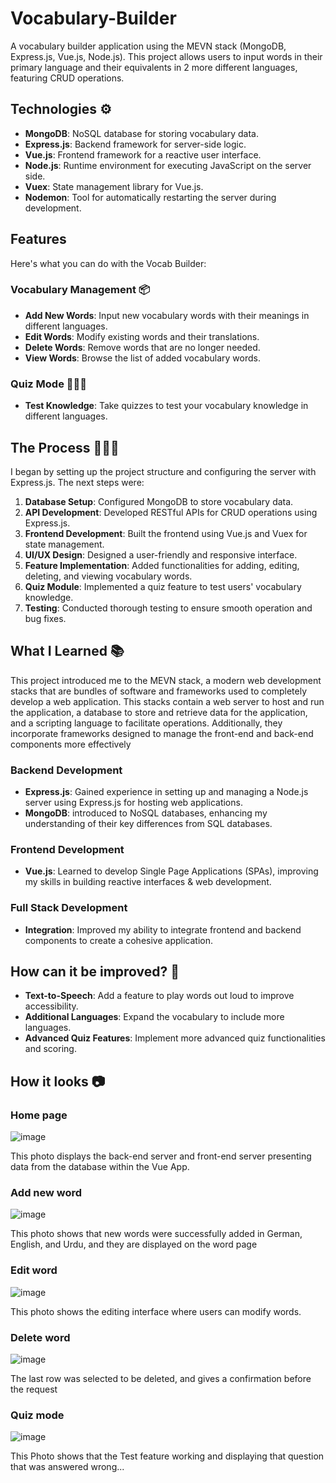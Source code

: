 # Vocabulary-Builder

A vocabulary builder application using the MEVN stack (MongoDB, Express.js, Vue.js, Node.js). This project allows users to input words in their primary language and their equivalents in  2 more different languages, featuring CRUD operations. 
##  Technologies ⚙️
- **MongoDB**: NoSQL database for storing vocabulary data.
- **Express.js**: Backend framework for server-side logic.
- **Vue.js**: Frontend framework for a reactive user interface.
- **Node.js**: Runtime environment for executing JavaScript on the server side.
- **Vuex**: State management library for Vue.js.
- **Nodemon**: Tool for automatically restarting the server during development.

##  Features
Here's what you can do with the Vocab Builder:

### Vocabulary Management 📦
- **Add New Words**: Input new vocabulary words with their meanings in different languages.
- **Edit Words**: Modify existing words and their translations.
- **Delete Words**: Remove words that are no longer needed.
- **View Words**: Browse the list of added vocabulary words.

### Quiz Mode 👨🏻‍🏫
- **Test Knowledge**: Take quizzes to test your vocabulary knowledge in different languages.




##  The Process 👩🏽‍🍳
I began by setting up the project structure and configuring the server with Express.js. The next steps were:

1. **Database Setup**: Configured MongoDB to store vocabulary data.
2. **API Development**: Developed RESTful APIs for CRUD operations using Express.js.
3. **Frontend Development**: Built the frontend using Vue.js and Vuex for state management.
4. **UI/UX Design**: Designed a user-friendly and responsive interface.
5. **Feature Implementation**: Added functionalities for adding, editing, deleting, and viewing vocabulary words.
6. **Quiz Module**: Implemented a quiz feature to test users' vocabulary knowledge.
7. **Testing**: Conducted thorough testing to ensure smooth operation and bug fixes.

##  What I Learned 📚
This project introduced me to the MEVN stack, a modern web development stacks that are bundles of software and frameworks used to completely develop a web application. This stacks contain a web server to host and run the application, a database to store and retrieve data for the application, and a scripting language to facilitate operations. Additionally, they incorporate frameworks designed to manage the front-end and back-end components more effectively

### Backend Development
- **Express.js**: Gained experience in setting up and managing a Node.js server using Express.js for hosting web applications.
- **MongoDB**: introduced to NoSQL databases, enhancing my understanding of their key differences from SQL databases.

### Frontend Development
- **Vue.js**: Learned to develop Single Page Applications (SPAs), improving my skills in building reactive interfaces & web development.

### Full Stack Development
- **Integration**: Improved my ability to integrate frontend and backend components to create a cohesive application.

##  How can it be improved? 💭
- **Text-to-Speech**: Add a feature to play words out loud to improve accessibility.
- **Additional Languages**: Expand the vocabulary to include more languages.
- **Advanced Quiz Features**: Implement more advanced quiz functionalities and scoring.

## How it looks 📷


### Home page 
![image](https://github.com/AmaanK03/Vocabulary-Builder/assets/123104886/22e73ef0-d5cf-4e74-9059-7404206bde1d)

This photo displays the back-end server and front-end server presenting data from the database within the Vue App.

### Add new word 
![image](https://github.com/AmaanK03/Vocabulary-Builder/assets/123104886/f5fd201f-6ca3-436f-9c0d-250b180019e0)

This photo shows that new words were successfully added in German, English, and Urdu, and they are displayed on the word page

### Edit word
![image](https://github.com/AmaanK03/Vocabulary-Builder/assets/123104886/1b602fbb-3343-4292-bb86-0bc892f6a8fc)

This photo shows the editing interface where users can modify words.

### Delete word
![image](https://github.com/AmaanK03/Vocabulary-Builder/assets/123104886/793cc59b-c0f8-4e94-9392-0e9d5d514ac6)

The last row was selected to be deleted, and gives a confirmation before the request 

### Quiz mode 
![image](https://github.com/AmaanK03/Vocabulary-Builder/assets/123104886/913b1a35-48a5-42d1-98a9-8f75a17e1e9e)

This Photo shows that the Test feature working and displaying that question that was answered wrong...




